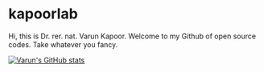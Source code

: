 # kapoorlab
Hi, this is Dr. rer. nat. Varun Kapoor. Welcome to my Github of open source codes. Take whatever you fancy.

[![Varun's GitHub stats](https://github-readme-stats.vercel.app/api?username=Kapoorlabs-paris&count_private=true&show_icons=true)](https://github.com/anuraghazra/github-readme-stats)
